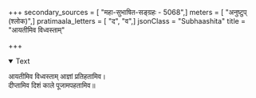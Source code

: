 +++
secondary_sources = [ "महा-सुभाषित-सङ्ग्रहः - 5068",]
meters = [ "अनुष्टुप् (श्लोक)",]
pratimaala_letters = [ "द", "व",]
jsonClass = "Subhaashita"
title = "आयतीमिव विध्वस्ताम्"

+++

<details open><summary>Text</summary>

आयतीमिव विध्वस्ताम् आज्ञां प्रतिहतामिव।  
दीप्तामिव दिशं काले पूजामपहतामिव॥
</details>
